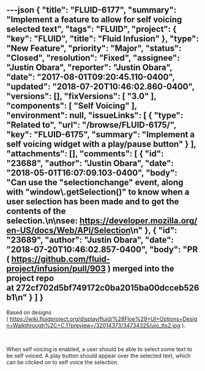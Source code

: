 ---json
{
  "title": "FLUID-6177",
  "summary": "Implement a feature to allow for self voicing selected text",
  "tags": "FLUID",
  "project": {
    "key": "FLUID",
    "title": "Fluid Infusion"
  },
  "type": "New Feature",
  "priority": "Major",
  "status": "Closed",
  "resolution": "Fixed",
  "assignee": "Justin Obara",
  "reporter": "Justin Obara",
  "date": "2017-08-01T09:20:45.110-0400",
  "updated": "2018-07-20T10:46:02.860-0400",
  "versions": [],
  "fixVersions": [
    "3.0"
  ],
  "components": [
    "Self Voicing"
  ],
  "environment": null,
  "issueLinks": [
    {
      "type": "Related to",
      "url": "/browse/FLUID-6175/",
      "key": "FLUID-6175",
      "summary": "Implement a self voicing widget with a play/pause button"
    }
  ],
  "attachments": [],
  "comments": [
    {
      "id": "23688",
      "author": "Justin Obara",
      "date": "2018-05-01T16:07:09.103-0400",
      "body": "Can use the \"selectionchange\" event, along with \"window\\.getSelection()\" to know when a user selection has been made and to get the contents of the selection.\n\nsee: <https://developer.mozilla.org/en-US/docs/Web/API/Selection>\n"
    },
    {
      "id": "23689",
      "author": "Justin Obara",
      "date": "2018-07-20T10:46:02.857-0400",
      "body": "PR ( <https://github.com/fluid-project/infusion/pull/903> ) merged into the project repo at 272cf702d5bf749172c0ba2015ba00dcceb526b1\n"
    }
  ]
}
---
Based on designs ( <https://wiki.fluidproject.org/display/fluid/%28Floe%29+UI+Options+Design+Walkthrough%2C+C.1?preview=/32014373/34734325/uio_tts2.jpg> ).

 

When self voicing is enabled, a user should be able to select some text to be self voiced. A play button should appear over the selected text, which can be clicked on to self voice the selection.

        